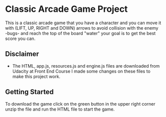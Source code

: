 # Classic Arcade Game Project

This is a classic arcade game that you have a character and you can move it with (LIFT, UP, RIGHT and DOWN) arrows to avoid collision with the enemy -bugs- and reach the top of the board "water" your goal is to get the best score you can.

## Disclaimer

* The HTML, app.js, resources.js and engine.js files are downloaded from Udacity at Front End Course I made some changes on these files to make this project work.

## Getting Started

To download the game click on the green button in the upper right corner unzip the file and run the HTML file to start the game. 
